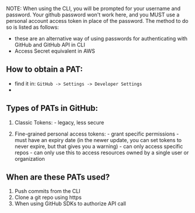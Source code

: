 
NOTE: When using the CLI, you will be prompted for your username and password. Your github password won't work here, and you MUST use a personal account access token in place of the password. The method to do so is listed as follows:

- these are an alternative way of using passwords for authenticating with GitHub and GitHub API in CLI
- Access Secret equivalent in AWS

## How to obtain a PAT:
- find it in: `GitHub -> Settings -> Developer Settings`
- 

## Types of PATs in GitHub:

1. Classic Tokens:
	   - legacy, less secure

2. Fine-grained personal access tokens:
	   - grant specific permissions
	   - must have an expiry date (in the newer update, you can set tokens to never expire, but that gives you a warning)
	   - can only access specific repos
	   - can only use this to access resources owned by a single user or organization

##  When are these PATs used?
1. Push commits from the CLI
2. Clone a git repo using https
3. When using GitHub SDKs to authorize API call